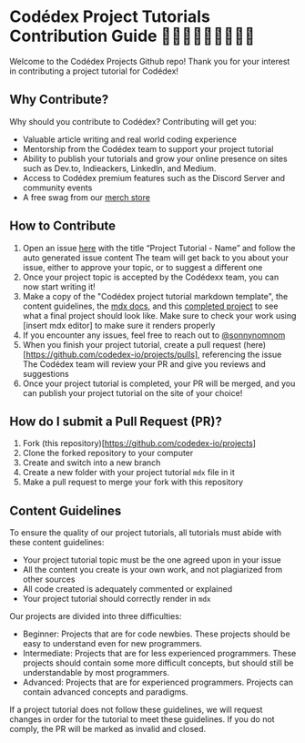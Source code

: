 # Codédex Project Tutorials Contribution Guide 👩🏻‍💻👨🏾‍💻👩🏼‍💻

Welcome to the Codédex Projects Github repo! Thank you for your interest in contributing a project tutorial for Codédex! 

## Why Contribute?

Why should you contribute to Codédex? Contributing will get you: 

- Valuable article writing and real world coding experience
- Mentorship from the Codédex team to support your project tutorial
- Ability to publish your tutorials and grow your online presence on sites such as Dev.to, Indieackers, LinkedIn, and Medium.
- Access to Codédex premium features such as the Discord Server and community events
- A free swag from our [merch store](https://codedex.myshopify.com)

## How to Contribute

1. Open an issue [here](https://github.com/codedex-io/projects/issues) with the title “Project Tutorial - Name” and follow the auto generated issue content 
The team will get back to you about your issue, either to approve your topic, or to suggest a different one
2. Once your project topic is accepted by the Codédexx team, you can now start writing it!
3. Make a copy of the "Codédex project tutorial markdown template", the content guidelines, the [mdx docs](https://mdxjs.com/docs/), and this 
[completed project](https://github.com/codedex-io/projects/blob/main/projects/generate-a-qr-code-with-python/generate-a-qr-code-with-python.mdx) 
to see what a final project should look like. Make sure to check your work using [insert mdx editor] to make sure it renders properly
4. If you encounter any issues, feel free to reach out to [@sonnynomnom](www.github.com/sonnynomnom)
5. When you finish your project tutorial, create a pull request (here)[https://github.com/codedex-io/projects/pulls], referencing the issue
The Codédex team will review your PR and give you reviews and suggestions
6. Once your project tutorial is completed, your PR will be merged, and you can publish your project tutorial on the site of your choice!

## How do I submit a Pull Request (PR)?

1. Fork (this repository)[https://github.com/codedex-io/projects]
2. Clone the forked repository to your computer 
3. Create and switch into a new branch
4. Create a new folder with your project tutorial `mdx` file in it
5. Make a pull request to merge your fork with this repository

## Content Guidelines

To ensure the quality of our project tutorials, all tutorials must abide with these content guidelines: 

-  Your project tutorial topic must be the one agreed upon in your issue
- All the content you create is your own work, and not plagiarized from other sources
- All code created is adequately commented or explained
- Your project tutorial should correctly render in `mdx`

Our projects are divided into three difficulties:

- Beginner: Projects that are for code newbies. These projects should be easy to understand even for new programmers.  
- Intermediate: Projects that are for less experienced programmers. These projects should contain some more difficult concepts, but should still be understandable by most programmers. 
- Advanced: Projects that are for experienced programmers. Projects can contain advanced concepts and paradigms.

If a project tutorial does not follow these guidelines, we will request changes in order for the tutorial to meet these guidelines. If you do not comply, the PR will be marked as invalid and closed. 
